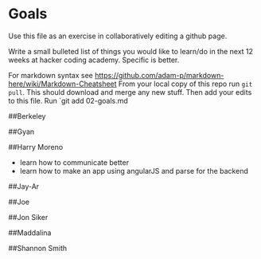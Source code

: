 # Goals
Use this file as an exercise in collaboratively editing a github page.

Write a small bulleted list of things you would like to learn/do in the next 12 weeks at hacker coding academy.
Specific is better.

For markdown syntax see https://github.com/adam-p/markdown-here/wiki/Markdown-Cheatsheet
From your local copy of this repo run `git pull`. This should download and merge any new stuff.
Then add your edits to this file. Run `git add 02-goals.md

##Berkeley

##Gyan

##Harry Moreno
* learn how to communicate better
* learn how to make an app using angularJS and parse for the backend

##Jay-Ar

##Joe

##Jon Siker

##Maddalina

##Shannon Smith
